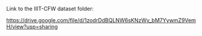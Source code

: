 Link to the IIIT-CFW dataset folder:

https://drive.google.com/file/d/1zodrDdBQLNW6sKNzWv_bM7YywmZ9VemH/view?usp=sharing
